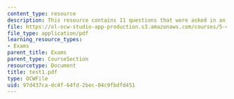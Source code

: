 ```yaml
---
content_type: resource
description: This resource contains 11 questions that were asked in an exam.
file: https://ol-ocw-studio-app-production.s3.amazonaws.com/courses/5-44-organometallic-chemistry-fall-2004/97d437cadc4f64fd2bec04c9fbdfd451_test1.pdf
file_type: application/pdf
learning_resource_types:
- Exams
parent_title: Exams
parent_type: CourseSection
resourcetype: Document
title: test1.pdf
type: OCWFile
uid: 97d437ca-dc4f-64fd-2bec-04c9fbdfd451
---
```

